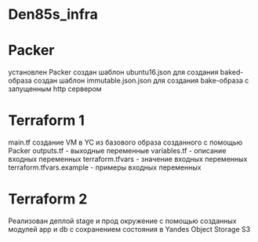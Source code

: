 # Den85s_infra

# Packer
установлен Packer
создан шаблон ubuntu16.json для создания baked-образа
создан шаблон immutable.json.json для создания bake-образа c запущенным http сервером

# Terraform 1
main.tf создание VM в YC из базового образа созданного с помощью Packer
outputs.tf - выходные переменные
variables.tf - описание входных переменных
terraform.tfvars - значение входных переменных
terraform.tfvars.example - примеры входных переменных

# Terraform 2
Реализован деплой stage и прод окружение с помощью созданных модулей app и db с сохранением состояния в Yandes Object Storage S3
